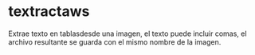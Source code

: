 # textractaws
Extrae texto en tablasdesde una imagen, el texto puede incluir comas, el archivo resultante se guarda con el mismo nombre de la imagen.
